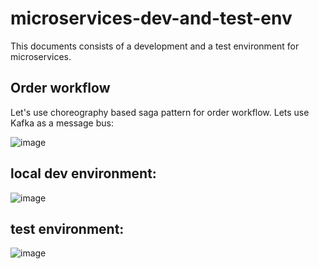 # microservices-dev-and-test-env

This documents consists of a development and a test environment for microservices.

## Order workflow
Let's use choreography based saga pattern for order workflow. Lets use Kafka as a message bus:

![image](https://github.com/OnniVirtanen/microservices-dev-environment/assets/116679314/309420a8-b09d-4931-89b8-0819c6873d33)




## local dev environment:

![image](https://github.com/OnniVirtanen/microservices-dev-environment/assets/116679314/9a3c1553-795b-452b-9b9c-7df77647375a)





## test environment:

![image](https://github.com/OnniVirtanen/microservices-dev-environment/assets/116679314/9574c69a-d0f9-4f79-a2b0-ad71c02bb7e0)



